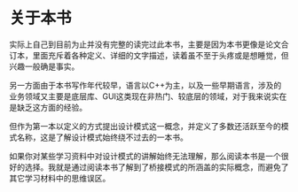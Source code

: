 # 关于本书

实际上自己到目前为止并没有完整的读完过此本书，主要是因为本书更像是论文合订本，里面充斥着各种定义、详细的文字描述，读着虽不至于头疼或是想睡觉，但兴趣一般确是事实。

另一方面由于本书写作年代较早，语言以C++为主，以及一些早期语言，涉及的业务领域又主要是底层库、GUI这类现在非热门、较底层的领域，对于我来说实在是缺乏这方面的经验。

但作为第一本以定义的方式提出设计模式这一概念，并定义了多数还活跃至今的模式名称，这是了解设计模式始终绕不过去的一本书。

如果你对某些学习资料中对设计模式的讲解始终无法理解，那么阅读本书是一个很好的选择。我就是通过阅读本书了解到了桥接模式的所涵盖的实际概念，而避免了其它学习材料中的思维误区。
